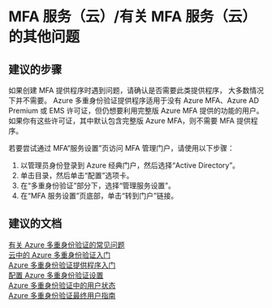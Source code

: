 <properties 
    pageTitle="MFA Service (Cloud)/Other questions regarding MFA Service (cloud)"
    description="MFA 服务（云）/有关 MFA 服务（云）的其他问题"
    service="microsoft.multifactorauthentication"
    resource="Microsoft_AAD_IAM"
    authors="yossib"
    selfHelpType="generic"
    supportTopicIds="32565587"
    productPesIds="14947"
    cloudEnvironments="public"
 />


# <a name="mfa-service-cloudother-questions-regarding-mfa-service-cloud"></a>MFA 服务（云）/有关 MFA 服务（云）的其他问题

## <a name="recommended-steps"></a>**建议的步骤**
如果创建 MFA 提供程序时遇到问题，请确认是否需要此类提供程序， 大多数情况下并不需要。 Azure 多重身份验证提供程序适用于没有 Azure MFA、Azure AD Premium 或 EMS 许可证，但仍想要利用完整版 Azure MFA 提供的功能的用户。 如果你有这些许可证，其中默认包含完整版 Azure MFA，则不需要 MFA 提供程序。  

若要尝试通过 MFA“服务设置”页访问 MFA 管理门户，请使用以下步骤： 

1. 以管理员身份登录到 Azure 经典门户，然后选择“Active Directory”。 
2. 单击目录，然后单击“配置”选项卡。 
3. 在“多重身份验证”部分下，选择“管理服务设置”。 
4. 在“MFA 服务设置”页底部，单击“转到门户”链接。

## <a name="recommended-documents"></a>**建议的文档**
 
[有关 Azure 多重身份验证的常见问题](https://docs.microsoft.com/azure/multi-factor-authentication/multi-factor-authentication-faq)  
[云中的 Azure 多重身份验证入门](https://docs.microsoft.com/azure/multi-factor-authentication/multi-factor-authentication-get-started-cloud)  
[Azure 多重身份验证提供程序入门](https://docs.microsoft.com/azure/multi-factor-authentication/multi-factor-authentication-get-started-auth-provider)  
[配置 Azure 多重身份验证设置](https://docs.microsoft.com/azure/multi-factor-authentication/multi-factor-authentication-whats-next)  
[Azure 多重身份验证中的用户状态](https://docs.microsoft.com/azure/multi-factor-authentication/multi-factor-authentication-get-started-user-states)  
[Azure 多重身份验证最终用户指南](https://docs.microsoft.com/azure/multi-factor-authentication/end-user/multi-factor-authentication-end-user)  

